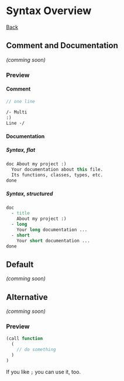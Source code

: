 # Syntax Overview
[Back](Overview/Index.md)

## Comment and Documentation
_(comming soon)_
### Preview
#### Comment
```do
// one line
```
```do
/- Multi
:)
Line -/
```

#### Documentation
##### Syntax, flat
```do
doc About my project :)
  Your documentation about this file.
  Its functions, classes, types, etc.
done
```

##### Syntax, structured
```do
doc
  - title
    About my project :)
  - long
    Your long documentation ...
  - short
    Your short documentation ...
done
```

## Default
_(comming soon)_

## Alternative
_(comming soon)_
### Preview
```do
(call function
  (
    // do something
  )
)
```
If you like ```;``` you can use it, too.
